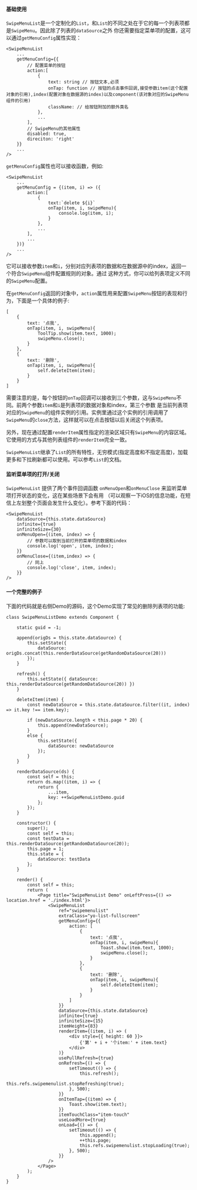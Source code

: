 #### 基础使用

`SwipeMenuList`是一个定制化的`List`，和`List`的不同之处在于它的每一个列表项都是`SwipeMenu`。因此除了列表的`dataSource`之外
你还需要指定菜单项的配置，这可以通过`getMenuConfig`属性实现：

```
<SwipeMenuList
    ...
    getMenuConfig={{
        // 配置菜单的按钮
        action:[
            {
                text: string // 按钮文本,必须
                onTap: function // 按钮的点击事件回调,接受参数item(这个配置对象的引用),index(配置对象在数据源的index)以及component(该对象对应的SwipeMenu组件的引用)
                className: // 给按钮附加的额外类名
            },
            ...
        ],
        // SwipeMenu的其他属性
        disabled: true,
        direciton: 'right'
    }}
    ...
/>
```

`getMenuConfig`属性也可以接收函数，例如:

```
<SwipeMenuList
    ...
    getMenuConfig = {(item, i) => ({
        action:[
            {
                text:`delete ${i}`
                onTap(item, i, swipeMenu){
                    console.log(item, i);
                }
            },
            ...
        ],
        ...
    })}
    ...
/>
```
它可以接收参数`item`和`i`，分别对应列表项的数据和在数据源中的index，返回一个符合`SwipeMenu`组件配置规则的对象。通过
这种方式，你可以给列表项定义不同的`SwipeMenu`配置。

在`getMenuConfig`返回的对象中，`action`属性用来配置`SwipeMenu`按钮的表现和行为，下面是一个具体的例子:

```
[
    {
        text: '点我',
        onTap(item, i, swipeMenu){
            ToolTip.show(item.text, 1000);
            swipeMenu.close();
        }
    },
    {
        text: '删除',
        onTap(item, i, swipeMenu){
            self.deleteItem(item);
        }
    }
]
```

需要注意的是，每个按钮的`onTap`回调可以接收到三个参数，这与`SwipeMenu`不同。前两个参数`item`和`i`是列表项的数据对象和index，第三个参数
是当前列表项对应的`SwipeMenu`的组件实例的引用。实例里通过这个实例的引用调用了`SwipeMenu`的`close`方法，这样就可以在点击按钮以后关闭这个列表项。

另外，现在通过配置`renderItem`属性指定的渲染区域只有`SwipeMenu`的内容区域。它使用的方式与其他列表组件的`renderItem`完全一致。

`SwipeMenuList`继承了`List`的所有特性，无穷模式(指定高度和不指定高度)，加载更多和下拉刷新都可以使用。可以参考`List`的文档。

#### 监听菜单项的打开/关闭

`SwipeMenuList` 提供了两个事件回调函数 `onMenuOpen`和`onMenuClose` 来监听菜单项打开状态的变化，这在某些场景下会有用
（可以观察一下iOS的信息功能，在短信上左划整个页面会发生什么变化）。参考下面的代码：

```
<SwipeMenuList
    dataSource={this.state.dataSource}
    infinite={true}
    infiniteSize={30}
    onMenuOpen={(item, index) => {
        // 参数可以取到当前打开的菜单项的数据和index
        console.log('open', item, index);
    }}
    onMenuClose={(item,index) => {
        // 同上
        console.log('close', item, index);
    }}
/>
```

#### 一个完整的例子

下面的代码就是右侧Demo的源码，这个Demo实现了常见的删除列表项的功能:

```
class SwipeMenuListDemo extends Component {

    static guid = -1;

    append(origDs = this.state.dataSource) {
        this.setState({
            dataSource: origDs.concat(this.renderDataSource(getRandomDataSource(20)))
        });
    }

    refresh() {
        this.setState({ dataSource: this.renderDataSource(getRandomDataSource(20)) })
    }

    deleteItem(item) {
        const newDataSource = this.state.dataSource.filter((it, index) => it.key !== item.key);

        if (newDataSource.length < this.page * 20) {
            this.append(newDataSource);
        }
        else {
            this.setState({
                dataSource: newDataSource
            });
        }
    }

    renderDataSource(ds) {
        const self = this;
        return ds.map((item, i) => {
            return {
                ...item,
                key: ++SwipeMenuListDemo.guid
            };
        });
    }

    constructor() {
        super();
        const self = this;
        const testData = this.renderDataSource(getRandomDataSource(20));
        this.page = 1;
        this.state = {
            dataSource: testData
        };
    }

    render() {
        const self = this;
        return (
            <Page title="SwipeMenuList Demo" onLeftPress={() => location.href = './index.html'}>
                <SwipeMenuList
                    ref="swipemenulist"
                    extraClass="yo-list-fullscreen"
                    getMenuConfig={{
                        action: [
                            {
                                text: '点我',
                                onTap(item, i, swipeMenu){
                                    Toast.show(item.text, 1000);
                                    swipeMenu.close();
                                }
                            },
                            {
                                text: '删除',
                                onTap(item, i, swipeMenu){
                                    self.deleteItem(item);
                                }
                            }
                        ]
                    }}
                    dataSource={this.state.dataSource}
                    infinite={true}
                    infiniteSize={15}
                    itemHeight={83}
                    renderItem={(item, i) => (
                        <div style={{ height: 60 }}>
                            {'第' + i + '个item:' + item.text}
                        </div>
                    )}
                    usePullRefresh={true}
                    onRefresh={() => {
                        setTimeout(() => {
                            this.refresh();
                            this.refs.swipemenulist.stopRefreshing(true);
                        }, 500);
                    }}
                    onItemTap={(item) => {
                        Toast.show(item.text);
                    }}
                    itemTouchClass="item-touch"
                    useLoadMore={true}
                    onLoad={() => {
                        setTimeout(() => {
                            this.append();
                            ++this.page;
                            this.refs.swipemenulist.stopLoading(true);
                        }, 500);
                    }}
                />
            </Page>
        );
    }
}
```

